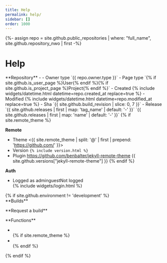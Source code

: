 ```yaml
---
title: Help
permalink: help/
sidebar: []
order: 1000
---
```

{%- assign repo = site.github.public_repositories | where: "full_name", site.github.repository_nwo | first -%}
# Help
<div class="grid">
  <div markdown="1">
**Repository**
- <https://github.com/{{ site.github.repository_nwo }}>
- Owner type `{{ repo.owner.type }}`
- Page type `{% if site.github.is_user_page %}User{% endif %}{% if site.github.is_project_page %}Project{% endif %}`
- Created {% include widgets/datetime.html datetime=repo.created_at replace=true %}
- Modified {% include widgets/datetime.html datetime=repo.modified_at replace=true %}
- Sha `{{ site.github.build_revision | slice: 0, 7 }}`
- Release `{{ site.github.releases | first | map: 'tag_name' | default: '-' }}` `{{ site.github.releases | first | map: 'name' | default: '-' }}`
{% if site.remote_theme %}

**Remote**
- Theme <{{ site.remote_theme | split: '@' | first | prepend: 'https://github.com/' }}>
- Version `{% include version.html %}`
- Plugin <https://github.com/benbalter/jekyll-remote-theme> {{ site.github.versions["jekyll-remote-theme"] }}
{% endif %}

**Auth**
<ul>
  <li><span apply-if-parent='hidden|html:not(.logged)'>Logged as <span apply-if-parent='hidden|html:not(.role-admin)'>admin</span><span apply-if-parent='hidden|html:not(.role-guest)'>guest</span></span><span apply-if-parent='hidden|.logged'>Not logged</span></li>
  {% include widgets/login.html %}
</ul>
  </div>
  <div markdown="1">
{% if site.github.environment != 'development' %}<div apply-if-parent='hidden|html:not(.role-admin)' markdown="1">
**Builds**
<ul github-api-url='repos/pages/builds/latest' github-api-text='Latest' github-api-out='status, created_at'></ul>
**Request a build**
<ul github-api-url='repos/pages/builds' github-api-method='POST' github-api-out='status'></ul>
</div>
**Functions**
<ul>
  <li switch-boolean='functions|check_build'></li>
  {% if site.remote_theme %}<li apply-if-parent='hidden|html:not(.role-admin)' switch-boolean='functions|check_remote'></li>{% endif %}
</ul>{% endif %}
  </div>
</div>